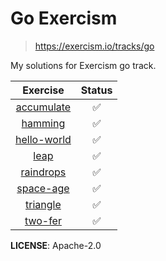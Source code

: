 # Go Exercism

> https://exercism.io/tracks/go

My solutions for Exercism go track.

|                                   Exercise                                    | Status |
| :---------------------------------------------------------------------------: | :----: |
|  [accumulate](https://github.com/PaulEbose/go-exercism/tree/main/accumulate)  |   ✅   |
|     [hamming](https://github.com/PaulEbose/go-exercism/tree/main/hamming)     |   ✅   |
| [hello-world](https://github.com/PaulEbose/go-exercism/tree/main/hello-world) |   ✅   |
|        [leap](https://github.com/PaulEbose/go-exercism/tree/main/leap)        |   ✅   |
|   [raindrops](https://github.com/PaulEbose/go-exercism/tree/main/raindrops)   |   ✅   |
|   [space-age](https://github.com/PaulEbose/go-exercism/tree/main/space-age)   |   ✅   |
|    [triangle](https://github.com/PaulEbose/go-exercism/tree/main/triangle)    |   ✅   |
|     [two-fer](https://github.com/PaulEbose/go-exercism/tree/main/two-fer)     |   ✅   |

**LICENSE**: Apache-2.0
